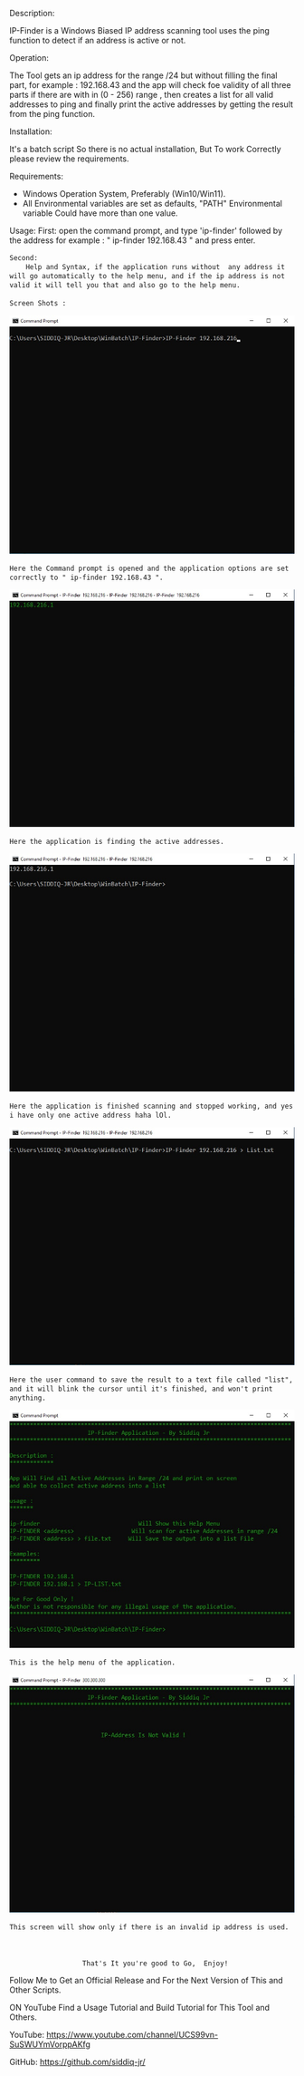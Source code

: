 Description:

IP-Finder is a Windows Biased IP address scanning tool uses the ping function to detect if an address is active or not.

Operation:

The Tool gets an ip address for the range /24 but without filling the final part, for example : 192.168.43 and the app will check foe validity of all three parts if there are with in (0 - 256) range , then creates a list for all valid addresses to ping and finally print the active addresses by getting the result from the ping function.

Installation:

It's a batch script So there is no actual installation, But To work Correctly please review the requirements.

Requirements:

  * Windows Operation System, Preferably (Win10/Win11).
  * All Environmental variables are set as defaults, "PATH" Environmental
    variable
    Could have more than one value.

Usage:
    First: 
       open the command prompt, and type 'ip-finder' followed by the address for example : " ip-finder 192.168.43 " and press enter.

    Second: 
        Help and Syntax, if the application runs without  any address it will go automatically to the help menu, and if the ip address is not valid it will tell you that and also go to the help menu.

    Screen Shots :

![Alt text](Images/01.jpg)      
    
    Here the Command prompt is opened and the application options are set correctly to " ip-finder 192.168.43 ".

![Alt text](Images/02.jpg)

    Here the application is finding the active addresses.

![Alt text](Images/03.jpg)

    Here the application is finished scanning and stopped working, and yes i have only one active address haha lOl.

![Alt text](Images/04.jpg)

    Here the user command to save the result to a text file called "list", and it will blink the cursor until it's finished, and won't print anything.

![Alt text](Images/05.jpg)

    This is the help menu of the application.

![Alt text](Images/06.jpg)

    This screen will show only if there is an invalid ip address is used.



                      That's It you're good to Go,  Enjoy!


Follow Me to Get an Official Release and For the Next Version of This and Other Scripts.

ON YouTube Find a Usage Tutorial and Build Tutorial for This Tool and Others.

YouTube:
https://www.youtube.com/channel/UCS99vn-SuSWUYmVorppAKfg

GitHub:
https://github.com/siddiq-jr/